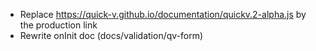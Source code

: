 - Replace https://quick-v.github.io/documentation/quickv.2-alpha.js by the production link
- Rewrite onInit doc (docs/validation/qv-form)